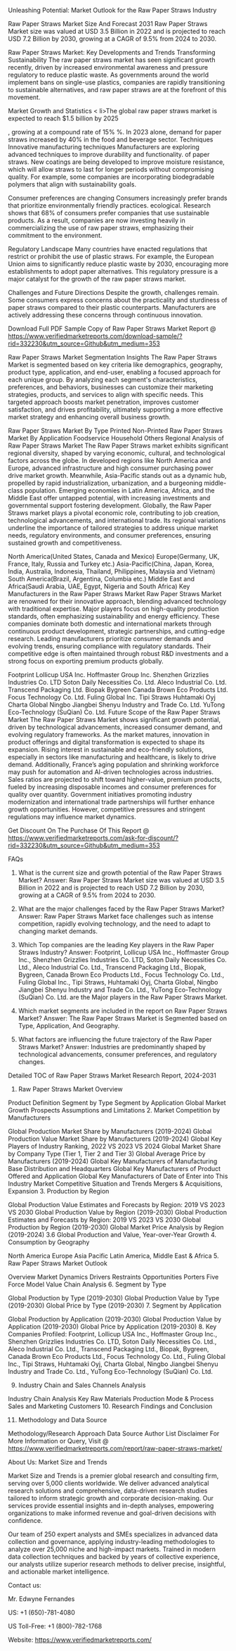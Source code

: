 Unleashing Potential: Market Outlook for the Raw Paper Straws Industry


Raw Paper Straws Market Size And Forecast 2031
Raw Paper Straws Market size was valued at USD 3.5 Billion in 2022 and is projected to reach USD 7.2 Billion by 2030, growing at a CAGR of 9.5% from 2024 to 2030.

Raw Paper Straws Market: Key Developments and Trends Transforming Sustainability
The raw paper straws market has seen significant growth recently, driven by increased environmental awareness and pressure regulatory to reduce plastic waste. As governments around the world implement bans on single-use plastics, companies are rapidly transitioning to sustainable alternatives, and raw paper straws are at the forefront of this movement.

Market Growth and Statistics
< li>The global raw paper straws market is expected to reach
$1.5 billion by 2025

, growing at a compound rate of 15% %.
In 2023 alone, demand for paper straws increased by 40% in the food and beverage sector.
Techniques Innovative manufacturing techniques
Manufacturers are exploring advanced techniques to improve durability and functionality. of paper straws. New coatings are being developed to improve moisture resistance, which will allow straws to last for longer periods without compromising quality. For example, some companies are incorporating biodegradable polymers that align with sustainability goals.

Consumer preferences are changing
Consumers increasingly prefer brands that prioritize environmentally friendly practices. ecological. Research shows that 68% of consumers prefer companies that use sustainable products. As a result, companies are now investing heavily in commercializing the use of raw paper straws, emphasizing their commitment to the environment.

Regulatory Landscape
Many countries have enacted regulations that restrict or prohibit the use of plastic straws. For example, the European Union aims to significantly reduce plastic waste by 2030, encouraging more establishments to adopt paper alternatives. This regulatory pressure is a major catalyst for the growth of the raw paper straws market.

Challenges and Future Directions
Despite the growth, challenges remain. Some consumers express concerns about the practicality and sturdiness of paper straws compared to their plastic counterparts. Manufacturers are actively addressing these concerns through continuous innovation.

Download Full PDF Sample Copy of Raw Paper Straws Market Report @ https://www.verifiedmarketreports.com/download-sample/?rid=332230&utm_source=Github&utm_medium=353

Raw Paper Straws Market Segmentation Insights
The Raw Paper Straws Market is segmented based on key criteria like demographics, geography, product type, application, and end-user, enabling a focused approach for each unique group. By analyzing each segment's characteristics, preferences, and behaviors, businesses can customize their marketing strategies, products, and services to align with specific needs. This targeted approach boosts market penetration, improves customer satisfaction, and drives profitability, ultimately supporting a more effective market strategy and enhancing overall business growth.

Raw Paper Straws Market By Type
Printed
Non-Printed
Raw Paper Straws Market By Application
Foodservice
Household
Others
Regional Analysis of Raw Paper Straws Market
The Raw Paper Straws market exhibits significant regional diversity, shaped by varying economic, cultural, and technological factors across the globe. In developed regions like North America and Europe, advanced infrastructure and high consumer purchasing power drive market growth. Meanwhile, Asia-Pacific stands out as a dynamic hub, propelled by rapid industrialization, urbanization, and a burgeoning middle-class population. Emerging economies in Latin America, Africa, and the Middle East offer untapped potential, with increasing investments and governmental support fostering development. Globally, the Raw Paper Straws market plays a pivotal economic role, contributing to job creation, technological advancements, and international trade. Its regional variations underline the importance of tailored strategies to address unique market needs, regulatory environments, and consumer preferences, ensuring sustained growth and competitiveness.

North America(United States, Canada and Mexico)
Europe(Germany, UK, France, Italy, Russia and Turkey etc.)
Asia-Pacific(China, Japan, Korea, India, Australia, Indonesia, Thailand, Philippines, Malaysia and Vietnam)
South America(Brazil, Argentina, Columbia etc.)
Middle East and Africa(Saudi Arabia, UAE, Egypt, Nigeria and South Africa)
Key Manufacturers in the Raw Paper Straws Market
Raw Paper Straws Market are renowned for their innovative approach, blending advanced technology with traditional expertise. Major players focus on high-quality production standards, often emphasizing sustainability and energy efficiency. These companies dominate both domestic and international markets through continuous product development, strategic partnerships, and cutting-edge research. Leading manufacturers prioritize consumer demands and evolving trends, ensuring compliance with regulatory standards. Their competitive edge is often maintained through robust R&D investments and a strong focus on exporting premium products globally.

Footprint
Lollicup USA Inc.
Hoffmaster Group Inc.
Shenzhen Grizzlies Industries Co. LTD
Soton Daily Necessities Co. Ltd.
Aleco Industrial Co. Ltd.
Transcend Packaging Ltd.
Biopak
Bygreen
Canada Brown Eco Products Ltd.
Focus Technology Co. Ltd.
Fuling Global Inc.
Tipi Straws
Huhtamaki Oyj
Charta Global
Ningbo Jiangbei Shenyu Industry and Trade Co. Ltd.
YuTong Eco-Technology (SuQian) Co. Ltd.
Future Scope of the Raw Paper Straws Market
The Raw Paper Straws Market shows significant growth potential, driven by technological advancements, increased consumer demand, and evolving regulatory frameworks. As the market matures, innovation in product offerings and digital transformation is expected to shape its expansion. Rising interest in sustainable and eco-friendly solutions, especially in sectors like manufacturing and healthcare, is likely to drive demand. Additionally, France’s aging population and shrinking workforce may push for automation and AI-driven technologies across industries. Sales ratios are projected to shift toward higher-value, premium products, fueled by increasing disposable incomes and consumer preferences for quality over quantity. Government initiatives promoting industry modernization and international trade partnerships will further enhance growth opportunities. However, competitive pressures and stringent regulations may influence market dynamics.

Get Discount On The Purchase Of This Report @ https://www.verifiedmarketreports.com/ask-for-discount/?rid=332230&utm_source=Github&utm_medium=353

FAQs
1. What is the current size and growth potential of the Raw Paper Straws Market?
Answer: Raw Paper Straws Market size was valued at USD 3.5 Billion in 2022 and is projected to reach USD 7.2 Billion by 2030, growing at a CAGR of 9.5% from 2024 to 2030.

2. What are the major challenges faced by the Raw Paper Straws Market?
Answer: Raw Paper Straws Market face challenges such as intense competition, rapidly evolving technology, and the need to adapt to changing market demands.

3. Which Top companies are the leading Key players in the Raw Paper Straws Industry?
Answer: Footprint, Lollicup USA Inc., Hoffmaster Group Inc., Shenzhen Grizzlies Industries Co. LTD, Soton Daily Necessities Co. Ltd., Aleco Industrial Co. Ltd., Transcend Packaging Ltd., Biopak, Bygreen, Canada Brown Eco Products Ltd., Focus Technology Co. Ltd., Fuling Global Inc., Tipi Straws, Huhtamaki Oyj, Charta Global, Ningbo Jiangbei Shenyu Industry and Trade Co. Ltd., YuTong Eco-Technology (SuQian) Co. Ltd. are the Major players in the Raw Paper Straws Market.

4. Which market segments are included in the report on Raw Paper Straws Market?
Answer: The Raw Paper Straws Market is Segmented based on Type, Application, And Geography.

5. What factors are influencing the future trajectory of the Raw Paper Straws Market?
Answer: Industries are predominantly shaped by technological advancements, consumer preferences, and regulatory changes.

Detailed TOC of Raw Paper Straws Market Research Report, 2024-2031
1. Raw Paper Straws Market Overview

Product Definition
Segment by Type
Segment by Application
Global Market Growth Prospects
Assumptions and Limitations
2. Market Competition by Manufacturers

Global Production Market Share by Manufacturers (2019-2024)
Global Production Value Market Share by Manufacturers (2019-2024)
Global Key Players of Industry Ranking, 2022 VS 2023 VS 2024
Global Market Share by Company Type (Tier 1, Tier 2 and Tier 3)
Global Average Price by Manufacturers (2019-2024)
Global Key Manufacturers of Manufacturing Base Distribution and Headquarters
Global Key Manufacturers of Product Offered and Application
Global Key Manufacturers of Date of Enter into This Industry
Market Competitive Situation and Trends
Mergers & Acquisitions, Expansion
3. Production by Region

Global Production Value Estimates and Forecasts by Region: 2019 VS 2023 VS 2030
Global Production Value by Region (2019-2030)
Global Production Estimates and Forecasts by Region: 2019 VS 2023 VS 2030
Global Production by Region (2019-2030)
Global Market Price Analysis by Region (2019-2024) 3.6 Global Production and Value, Year-over-Year Growth
4. Consumption by Geography

North America
Europe
Asia Pacific
Latin America, Middle East & Africa
5. Raw Paper Straws Market Outlook

Overview
Market Dynamics
Drivers
Restraints
Opportunities
Porters Five Force Model
Value Chain Analysis 
6. Segment by Type

Global Production by Type (2019-2030)
Global Production Value by Type (2019-2030)
Global Price by Type (2019-2030)
7. Segment by Application

Global Production by Application (2019-2030)
Global Production Value by Application (2019-2030)
Global Price by Application (2019-2030)
8. Key Companies Profiled: Footprint, Lollicup USA Inc., Hoffmaster Group Inc., Shenzhen Grizzlies Industries Co. LTD, Soton Daily Necessities Co. Ltd., Aleco Industrial Co. Ltd., Transcend Packaging Ltd., Biopak, Bygreen, Canada Brown Eco Products Ltd., Focus Technology Co. Ltd., Fuling Global Inc., Tipi Straws, Huhtamaki Oyj, Charta Global, Ningbo Jiangbei Shenyu Industry and Trade Co. Ltd., YuTong Eco-Technology (SuQian) Co. Ltd.

9. Industry Chain and Sales Channels Analysis

Industry Chain Analysis
Key Raw Materials
Production Mode & Process
Sales and Marketing
Customers
10. Research Findings and Conclusion

11. Methodology and Data Source

Methodology/Research Approach
Data Source
Author List
Disclaimer
For More Information or Query, Visit @ https://www.verifiedmarketreports.com/report/raw-paper-straws-market/

About Us: Market Size and Trends

Market Size and Trends is a premier global research and consulting firm, serving over 5,000 clients worldwide. We deliver advanced analytical research solutions and comprehensive, data-driven research studies tailored to inform strategic growth and corporate decision-making. Our services provide essential insights and in-depth analyses, empowering organizations to make informed revenue and goal-driven decisions with confidence.

Our team of 250 expert analysts and SMEs specializes in advanced data collection and governance, applying industry-leading methodologies to analyze over 25,000 niche and high-impact markets. Trained in modern data collection techniques and backed by years of collective experience, our analysts utilize superior research methods to deliver precise, insightful, and actionable market intelligence.

Contact us:

Mr. Edwyne Fernandes

US: +1 (650)-781-4080

US Toll-Free: +1 (800)-782-1768

Website: https://www.verifiedmarketreports.com/
